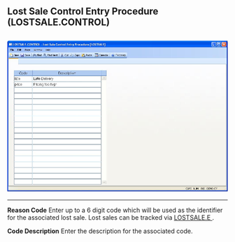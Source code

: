 ##  Lost Sale Control Entry Procedure (LOSTSALE.CONTROL)

<PageHeader />

##

![](./LOSTSALE-CONTROL-1.jpg)

** **  
  
**Reason Code** Enter up to a 6 digit code which will be used as the identifier for the associated lost sale. Lost sales can be tracked via [ LOSTSALE.E ](../../../../../rover/MRK-OVERVIEW/MRK-ENTRY/LOSTSALE-CONTROL/LOSTSALE-E) .   
  
**Code Description** Enter the description for the associated code.  
  
  
<badge text= "Version 8.10.57" vertical="middle" />

<PageFooter />